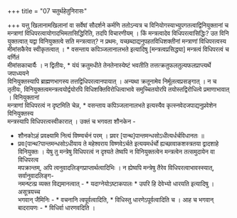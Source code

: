+++
title = "07 चतुर्थहेतुनिरासः"

+++
यत्तु खिलानामखिलानां वा सर्वेषां सौदर्शने कर्मणि ततोऽन्यत्र च विनियोगस्याभ्युपगतत्वाद्विनियुक्तानां च  
मन्त्राणां विधिपरत्वायोगादभिमतासिद्धिरिति, तदपि विचारणीयम् । किं मन्त्रत्वादेव विधिपरत्वासिद्धिः? उत विनि  
युक्तत्वात् यद्वा विनियुक्तत्वे सति मन्त्रत्वात्? न प्रथमः, यच्छब्दाद्यनुपहतविधिशक्तीनां मन्त्राणां विधिपरत्वस्य  
मीमांसकैरेव स्वीकृतत्वात् । * वसन्ताय कपिञ्जलानालभते इत्यादिषु [मन्त्रत्वप्रसिद्ध्या] मन्त्रत्वं विधिपरत्वं च वर्णितं  
मीमांसकाचार्यैः । न द्वितीयः, * यंयं क्रतुमधीते तेनतेनास्येष्टं भवतीति तत्तत्क्रतुफलतुल्यफलप्राप्त्यर्थे जपाध्ययने  
विनियुक्तस्यापि ब्राह्मणभागस्य तत्तद्विधिपरत्वानपायात् । अन्यथा क्रतूनामेव निर्मूलत्वप्रसङ्गात् । न च तृतीयः, विनियुक्तत्वमन्त्रत्वयोर्द्वयोरपि विधिशक्तिविरोधित्वाभावे समुच्चितयोरपि तयोस्तद्विरोधित्वे प्रमाणाभावात् । विनियुक्तानां  
मन्त्राणां विधिपरत्वं न दृष्टमिति चेन्न, * वसन्ताय कपिञ्जलानालभते इत्यस्यैव कृत्स्नवेदजपाद्यनुप्रवेशेन विनियुक्तस्य  
मन्त्रस्यापि विधिपरत्वस्वीकारात् । उक्तं च भगवता शौनकेन -  
* शौनकोऽहं प्रवक्ष्यामि नित्यं विष्ण्वर्चनं परम् । प्रवर [पान्थ]पान्तमन्धसोऽधीत्यर्धर्चविधानतः ॥  
* प्रवः[पान्थ?पान्तमन्धसोऽधीयाय ते महेश्वराय विष्णवेऽर्चते इत्ययमर्धर्चो ह्यच्छावाकशस्त्रतया द्वादशाहे  
विनियुक्तः । येषु तु मन्त्रेषु विधिपरत्वं न दृश्यते तेष्वपि न विनियुक्तत्वेन मन्त्रत्वेन तत्समुदायेन वा  
विधिपरत्व  
मपक्रान्तम्, अपि त्वनुवादलिङ्गप्राप्तार्थत्वादिभिः । न ह्येष्वपि मन्त्रेषु तैरेव विधिपरत्वाभावस्स्यात्, सर्वानुवादलिङ्ग-  
नमन्ष्टत्प्र व्यक्त विद्यमानत्वात् - * यदाग्नेयोऽष्टाकपालः * उपरि हि देवेभ्यो धारयति इत्यादिषु । असूत्रयच्च  
भगवान् जैमिनिः - * वचनानि त्वपूर्वत्वादिति, * विधिस्तु धारणेऽपूर्वत्वादिति च । आह च भगवान् बादरायणः - * विधिर्वा धारणवदिति ।